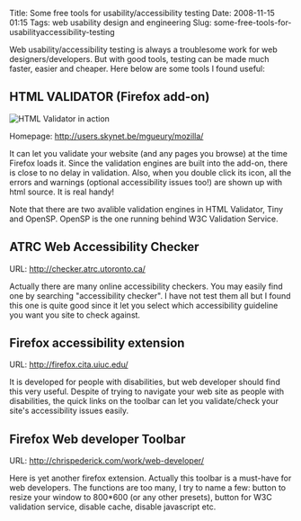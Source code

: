 Title: Some free tools for usability/accessibility testing
Date: 2008-11-15 01:15
Tags: web usability design and engineering
Slug: some-free-tools-for-usabilityaccessibility-testing

Web usability/accessibility testing is always a troublesome work for web
designers/developers. But with good tools, testing can be made much
faster, easier and cheaper. Here below are some tools I found useful:

HTML VALIDATOR (Firefox add-on)
-------------------------------

![HTML Validator in action][]

Homepage: <http://users.skynet.be/mgueury/mozilla/>

It can let you validate your website (and any pages you browse) at the
time Firefox loads it. Since the validation engines are built into the
add-on, there is close to no delay in validation. Also, when you double
click its icon, all the errors and warnings (optional accessibility
issues too!) are shown up with html source. It is real handy!

Note that there are two avalible validation engines in HTML Validator,
Tiny and OpenSP. OpenSP is the one running behind W3C Validation
Service.

ATRC Web Accessibility Checker
------------------------------

URL: <http://checker.atrc.utoronto.ca/>

Actually there are many online accessibility checkers. You may easily
find one by searching "accessibility checker". I have not test them all
but I found this one is quite good since it let you select which
accessibility guideline you want you site to check against.

Firefox accessibility extension
-------------------------------

URL: <http://firefox.cita.uiuc.edu/>

It is developed for people with disabilities, but web developer should
find this very useful. Despite of trying to navigate your web site as
people with disabilities, the quick links on the toolbar can let you
validate/check your site's accessibility issues easily.

Firefox Web developer Toolbar
-----------------------------

URL: <http://chrispederick.com/work/web-developer/>

Here is yet another firefox extension. Actually this toolbar is a
must-have for web developers. The functions are too many, I try to name
a few: button to resize your window to 800\*600 (or any other presets),
button for W3C validation service, disable cache, disable javascript
etc.

  [HTML Validator in action]: /files/2008/tidy80_preview.png